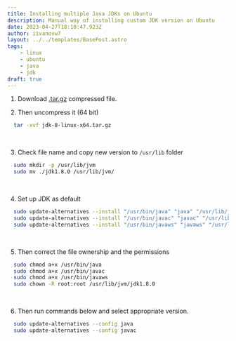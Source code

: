 ```yaml
---
title: Installing multiple Java JDKs on Ubuntu
description: Manual way of installing custom JDK version on Ubuntu
date: 2023-04-27T18:10:47.923Z
author: iivanovw7
layout: ../../templates/BasePost.astro
tags:
    - linux
    - ubuntu
    - java
    - jdk
draft: true
---
```


1. Download [.tar.gz](https://www.oracle.com/technetwork/java/javase/downloads/index.html) compressed file.
   <br />

2. Then uncompress it (64 bit)

```bash
  tar -xvf jdk-8-linux-x64.tar.gz
```

<br />

3. Check file name and copy new version to `/usr/lib` folder

```bash
  sudo mkdir -p /usr/lib/jvm
  sudo mv ./jdk1.8.0 /usr/lib/jvm/
```

<br />

4. Set up JDK as default

```bash
  sudo update-alternatives --install "/usr/bin/java" "java" "/usr/lib/jvm/jdk1.8.0/bin/java" 1
  sudo update-alternatives --install "/usr/bin/javac" "javac" "/usr/lib/jvm/jdk1.8.0/bin/javac" 1
  sudo update-alternatives --install "/usr/bin/javaws" "javaws" "/usr/lib/jvm/jdk1.8.0/bin/javaws" 1
```

<br />

5. Then correct the file ownership and the permissions

```bash
  sudo chmod a+x /usr/bin/java
  sudo chmod a+x /usr/bin/javac
  sudo chmod a+x /usr/bin/javaws
  sudo chown -R root:root /usr/lib/jvm/jdk1.8.0
```

<br />

6. Then run commands below and select appropriate version.

```bash
  sudo update-alternatives --config java
  sudo update-alternatives --config javac
```

<br />
